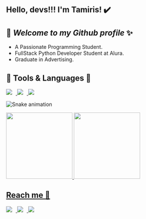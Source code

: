 ## Hello, devs!!! I'm Tamiris! ✔️
## 👋 *Welcome to my Github profile* ✨

- A Passionate Programming Student.
- FullStack Python Developer Student at Alura.
- Graduate in Advertising.


## 👾 **Tools & Languages** 👾

<div>
  <a href="https://www.python.org" target="_blank">
    <img loading="lazy" src="https://img.shields.io/badge/Python-3776AB?style=for-the-badge&logo=python&logoColor=white" style="margin-right: 10px;" target="_blank">
  </a>   

  <a href="https://www.javascript.com" target="_blank">
    <img loading="lazy" src="https://img.shields.io/badge/JavaScript-F7DF1E?style=for-the-badge&logo=javascript&logoColor=black" style="margin-right: 10px;" target="_blank">
  </a>  

  <a href="https://www.mysql.com" target="_blank">
    <img loading="lazy" src="https://img.shields.io/badge/MySQL-4479A1?style=for-the-badge&logo=mysql&logoColor=white" style="margin-right: 10px;" target="_blank">
  </a>   
</div>



![Snake animation](https://github.com/TammyLannoy/TammyLannoy/blob/output/github-contribution-grid-snake.svg)

<div>
<a href="https://github.com/TammyLannoy">
<img loading="lazy" height="180em" src="https://github-readme-stats.vercel.app/api/top-langs/?username=TammyLannoy&layout=compact&langs_count=7&theme=dracula"/>
<img loading="lazy" height="180em" src="https://github-readme-stats.vercel.app/api?username=TammyLannoy&show_icons=true&theme=dracula&include_all_commits=true&count_private=true"/>



## Reach me 📲


  <a href="https://www.instagram.com/lannoy_ta" target="_blank">
    <img loading="lazy" src="https://img.shields.io/badge/Instagram-E4405F?style=for-the-badge&logo=instagram&logoColor=white" style="margin-right: 10px;" target="_blank">
  </a>   

  <a href="https://www.linkedin.com/in/tamiris-moreno" target="_blank">
    <img loading="lazy" src="https://img.shields.io/badge/LinkedIn-0077B5?style=for-the-badge&logo=linkedin&logoColor=white" style="margin-right: 10px;" target="_blank">
  </a>   

  <a href="https://discord.com/users/tammylannoy" target="_blank">
    <img loading="lazy" src="https://img.shields.io/badge/Discord-5865F2?style=for-the-badge&logo=discord&logoColor=white" style="margin-right: 10px;" target="_blank">
  </a>   
</div>

